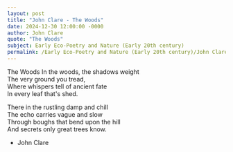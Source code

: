 ```yaml
---
layout: post
title: "John Clare - The Woods"
date: 2024-12-30 12:00:00 -0000
author: John Clare
quote: "The Woods"
subject: Early Eco-Poetry and Nature (Early 20th century)
permalink: /Early Eco-Poetry and Nature (Early 20th century)/John Clare/John Clare - The Woods
---
```


The Woods
In the woods, the shadows weight  
The very ground you tread,  
Where whispers tell of ancient fate  
In every leaf that's shed.
 
There in the rustling damp and chill  
The echo carries vague and slow  
Through boughs that bend upon the hill  
And secrets only great trees know.

- John Clare
